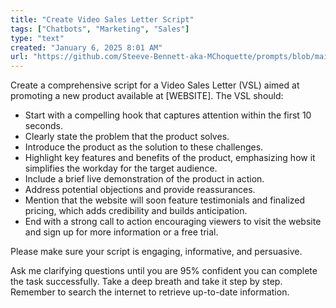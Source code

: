 ```yaml
---
title: "Create Video Sales Letter Script"
tags: ["Chatbots", "Marketing", "Sales"]
type: "text"
created: "January 6, 2025 8:01 AM"
url: "https://github.com/Steeve-Bennett-aka-MChoquette/prompts/blob/main/create_video_sales_letter_script.md"
---
```


Create a comprehensive script for a Video Sales Letter (VSL) aimed at promoting a new product available at [WEBSITE].
The VSL should:

- Start with a compelling hook that captures attention within the first 10 seconds.
- Clearly state the problem that the product solves.
- Introduce the product as the solution to these challenges.
- Highlight key features and benefits of the product, emphasizing how it simplifies the workday for the target audience.
- Include a brief live demonstration of the product in action.
- Address potential objections and provide reassurances.
- Mention that the website will soon feature testimonials and finalized pricing, which adds credibility and builds anticipation.
- End with a strong call to action encouraging viewers to visit the website and sign up for more information or a free trial.

Please make sure your script is engaging, informative, and persuasive.

Ask me clarifying questions until you are 95% confident you can complete the task successfully. Take a deep breath and take it step by step. Remember to search the internet to retrieve up-to-date information.
